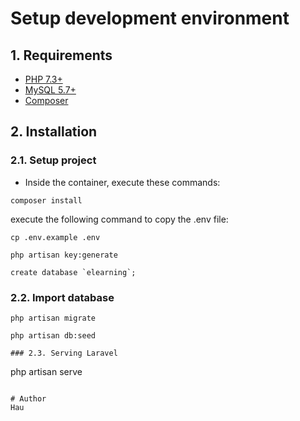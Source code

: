 # Setup development environment
## 1. Requirements
- [PHP 7.3+](https://www.php.net/)
- [MySQL 5.7+](https://www.mysql.com/)
- [Composer](https://www.npmjs.com/)
## 2. Installation
### 2.1. Setup project 
- Inside the container, execute these commands:
```
composer install
```
execute the following command to copy the .env file:
```
cp .env.example .env
```
```
php artisan key:generate
```
```
create database `elearning`;
```
### 2.2. Import database
```
php artisan migrate
```
```
php artisan db:seed
```
```
### 2.3. Serving Laravel
```
php artisan serve
```

# Author
Hau

